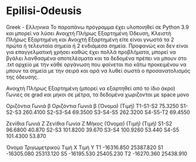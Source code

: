 # Epilisi-Odeusis

Greek - Ελληνικα
Το παραπάνω πρόγραμμα έχει υλοποιηθεί σε Python 3.9 και μπορεί να λύσει Ανοιχτή Πλήρως Εξαρτημένη Όδευση, Κλειστή Πλήρως Εξαρτημένη και Ανοιχτή Εξαρτημένη είτε είναι γνωστά τα 2 πρώτα ή τελευταία σημεία ή 2 ενδιάμεσα σημεία. Προφανώς και δεν είναι για επαγγελματική χρήσει καθώς έχει πολλά προβλήματα, μπορεί να βγάλει λανθασμένα αποτελέσματα και τα δεδομένα πρέπει να μπουν στο .txt αρχείο με την κάθε οργάνωση που φαίνεται πιο κάτω προκειμένου να μπουν τα σημεία με την σειρά και αρά να λυθεί σωστά ο προσανατολισμός της όδευσης.

Ανοιχτή Πλήρως Εξαρτημένη (μπορεί να εξαρτηθεί από το ίδιο άκρο)
  Γωνιες σε grad και μηκοι σε μέτρα, τα δεδομένα χωριζονται με space μονο

Οριζόντια Γωνιά β  Οριζόντια Γωνιά β
    (Όνομα)	         (Τιμή) 
  T1-S1-S2                75.3250
  S1-S2-S3	          260.4100
  S2-S3-S4	          69.3500
  S3-S4-S5	          262.3200
  S4-S5-T2	          69.4550

Ζενίθια Γωνιά Ζ  Ζενίθια Γωνία Ζ   Μήκος 
  (Όνομα)             (Τιμή)       (Τιμή)
  S1-S2	             96.6800	   40.870
  S2-S3	             101.8200	   39.670
  S3-S4	             100.9260	   53.440
  S4-S5	             101.4300	   53.870

Όνομα Τριγωμετρικού	Τιμή Χ	Τιμή Υ
      T1	     -16316.850	25387.820
      S1	     -16305.080	25313.120
      S5	     -16195.530	25405.230
      T2	     -16270.360	25438.910
